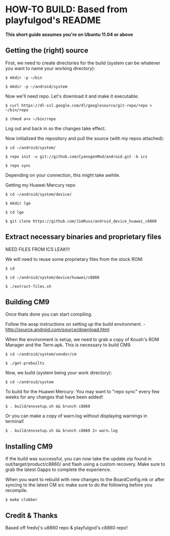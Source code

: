HOW-TO BUILD: Based from playfulgod's README
=============

**This short guide assumes you're on Ubuntu 11.04 or above**

Getting the (right) source
--------------------------

First, we need to create directories for the build (system can be whatever you want to name your working directory):

    $ mkdir -p ~/bin

    $ mkdir -p ~/android/system

Now we'll need repo. Let's download it and make it executable:

    $ curl https://dl-ssl.google.com/dl/googlesource/git-repo/repo > ~/bin/repo

    $ chmod a+x ~/bin/repo

Log out and back in so the changes take effect.

Now initialized the repository and pull the source (with my repos attached):

    $ cd ~/android/system/
    
    $ repo init -u git://github.com/CyanogenMod/android.git -b ics
    
    $ repo sync

Depending on your connection, this might take awhile.

Getting my Huawei Mercury repo
	
	$ cd ~/android/system/device/

	$ mkdir lge

	$ cd lge

	$ git clone https://github.com/JimRuss/android_device_huawei_c8860

Extract necessary binaries and proprietary files 
------------------------------------------------

NEED FILES FROM ICS LEAK!!!

We will need to reuse some proprietary files from the stock ROM:

    $ cd
    
    $ cd ~/android/system/device/huawei/c8860
    
    $ ./extract-files.sh

Building CM9
-------------
Once thats done you can start compiling.

Follow the aosp instructions on setting up the build environment. - http://source.android.com/source/download.html

When the environment is setup, we need to grab a copy of Koush's ROM Manager and the Term.apk. This is necessary to build CM9.

    $ cd ~/android/system/vendor/cm

    $ ./get-prebuilts

Now, we build (system being your work directory):

    $ cd ~/android/system

To build for the Huawei Mercury: You may want to "repo sync" every few weeks for any changes that have been added!
    
    $ . build/envsetup.sh && brunch c8860

Or you can make a copy of warn.log without displaying warnings in terminal!

    $ . build/envsetup.sh && brunch c8860 2> warn.log    

Installing CM9
---------------
If the build was successful, you can now take the update zip found in out/target/product/c8860/ and flash using a custom recovery. Make sure to grab the latest Gapps to complete the experience.

When you want to rebuild with new changes to the BoardConfig.mk or after syncing to the latest CM src make sure to do the following before you recompile.

    $ make clobber


Credit & Thanks
----------------
Based off fredvj's u8860 repo & playfulgod's c8860 repo!

